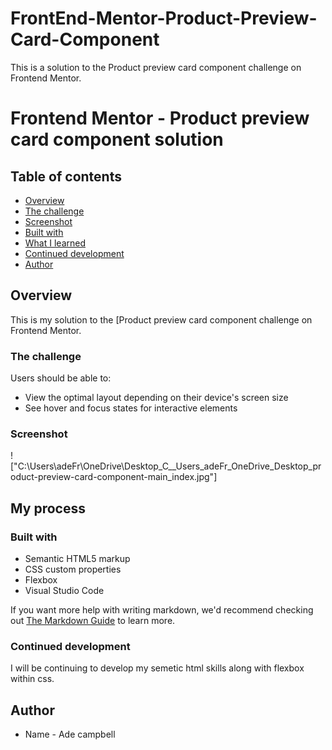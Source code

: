 # FrontEnd-Mentor-Product-Preview-Card-Component
This is a solution to the Product preview card component challenge on Frontend Mentor.
# Frontend Mentor - Product preview card component solution


## Table of contents

  - [Overview](#overview)
  - [The challenge](#the-challenge)
  - [Screenshot](#screenshot)
  - [Built with](#built-with)
  - [What I learned](#what-i-learned)
  - [Continued development](#continued-development)
  - [Author](#author)




## Overview

This is my solution to the [Product preview card component challenge on Frontend Mentor. 


### The challenge

Users should be able to:

- View the optimal layout depending on their device's screen size
- See hover and focus states for interactive elements

### Screenshot

!["C:\Users\adeFr\OneDrive\Desktop\_C__Users_adeFr_OneDrive_Desktop_product-preview-card-component-main_index.jpg"]


## My process

### Built with

- Semantic HTML5 markup
- CSS custom properties
- Flexbox
- Visual Studio Code


If you want more help with writing markdown, we'd recommend checking out [The Markdown Guide](https://www.markdownguide.org/) to learn more.


### Continued development

I will be continuing to develop my semetic html skills along with flexbox within css.


## Author

- Name - Ade campbell
